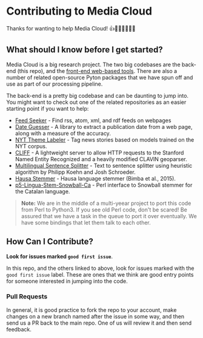 Contributing to Media Cloud
===========================

Thanks for wanting to help Media Cloud! 👍👍🏿👍🏻👍🏽


What should I know before I get started?
----------------------------------------

Media Cloud is a big research project.  The two big codebases are the back-end (this repo), and the [front-end web-based tools](https://github.com/berkmancenter/mediacloud). There are also a number of related open-source Pyton packages that we have spun off and use as part of our processing pipeline. 

The back-end is a pretty big codebase and can be daunting to jump into.  You might want to check out one of the related repositories as an easier starting point if you want to help:
* [Feed Seeker](https://github.com/mitmedialab/feed_seeker) - Find rss, atom, xml, and rdf feeds on webpages
* [Date Guesser](https://github.com/mitmedialab/date_guesser) - A library to extract a publication date from a web page, along with a measure of the accuracy.
* [NYT Theme Labeler](https://github.com/mitmedialab/MediaCloud-NYT-News-Labeler) - Tag news stories based on models trained on the NYT corpus.
* [CLIFF](https://github.com/mitmedialab/CLIFF) - A lightweight server to allow HTTP requests to the Stanford Named Entity Recognized and a heavily modified CLAVIN geoparser.
* [Multilingual Sentence Splitter](https://github.com/berkmancenter/mediacloud-sentence-splitter) - Text to sentence splitter using heuristic algorithm by Philipp Koehn and Josh Schroeder.
* [Hausa Stemmer](https://github.com/berkmancenter/mediacloud-hausastemmer) - Hausa language stemmer (Bimba et al., 2015).
* [p5-Lingua-Stem-Snowball-Ca](https://github.com/berkmancenter/p5-Lingua-Stem-Snowball-Ca) - Perl interface to Snowball stemmer for the Catalan language.

> **Note:** We are in the middle of a multi-yeear project to port this code from Perl to Python3.  If you see old Perl code, don't be scared! Be assured that we have a task in the queue to port it over eventually. We have some bindings that let them talk to each other.


How Can I Contribute?
---------------------

**Look for issues marked `good first issue`**.

In this repo, and the others linked to above, look for issues marked with the `good first issue` label.  These are ones that we think are good entry points for someone interested in jumping into the code.


### Pull Requests

In general, it is good practice to fork the repo to your account, make changes on a new branch named after the issue in some way, and then send us a PR back to the main repo.  One of us will review it and then send feedback.
